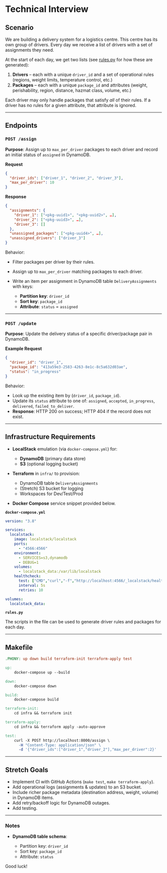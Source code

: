 # Technical Interview

## Scenario

We are building a delivery system for a logistics centre. This centre has its own group of drivers. Every day we receive a list of drivers with a set of assignments they need.

At the start of each day, we get two lists (see [rules.py](rules.py) for how these are generated):

1. **Drivers** – each with a unique `driver_id` and a set of operational rules (regions, weight limits, temperature control, etc.)
2. **Packages** – each with a unique `package_id` and attributes (weight, perishability, region, distance, hazmat class, volume, etc.)

Each driver may only handle packages that satisfy *all* of their rules. If a driver has no rules for a given attribute, that attribute is ignored.

---

## Endpoints

### `POST /assign`

**Purpose**: Assign up to `max_per_driver` packages to each driver and record an initial status of `assigned` in DynamoDB.

**Request**

```json
{
  "driver_ids": ["driver_1", "driver_2", "driver_3"],
  "max_per_driver": 10
}
```

**Response**

```json
{
  "assignments": {
    "driver_1": ["<pkg‑uuid1>", "<pkg‑uuid2>", …],
    "driver_2": ["<pkg‑uuid3>", …],
    "driver_3": []
  },
  "unassigned_packages": ["<pkg‑uuid4>", …],
  "unassigned_drivers": ["driver_3"]
}
```

Behavior:

* Filter packages per driver by their rules.
* Assign up to `max_per_driver` matching packages to each driver.
* Write an item per assignment in DynamoDB table `DeliveryAssignments` with keys:

  * **Partition key**: `driver_id`
  * **Sort key**: `package_id`
  * **Attribute**: `status` = `assigned`

---

### `POST /update`

**Purpose**: Update the delivery status of a specific driver/package pair in DynamoDB.

**Example Request**

```json
{
  "driver_id": "driver_1",
  "package_id": "413a59e3-2583-4263-8e1c-8c5a632d03ae",
  "status": "in_progress"
}
```

Behavior:

* Look up the existing item by (`driver_id`, `package_id`).
* Update its `status` attribute to one of: `assigned`, `accepted`, `in_progress`, `delivered`, `failed_to_deliver`.
* **Response**: HTTP 200 on success; HTTP 404 if the record does not exist.

---

## Infrastructure Requirements

* **LocalStack** emulation (via `docker-compose.yml`) for:
  * **DynamoDB** (primary data store)
  * **S3** (optional logging bucket)

* **Terraform** in `infra/` to provision:

  * DynamoDB table `DeliveryAssignments`
  * (Stretch) S3 bucket for logging
  * Workspaces for Dev/Test/Prod
* **Docker Compose** service snippet provided below.

**`docker-compose.yml`**

```yaml
version: "3.8"

services:
  localstack:
    image: localstack/localstack
    ports:
      - "4566:4566"
    environment:
      - SERVICES=s3,dynamodb
      - DEBUG=1
    volumes:
      - localstack_data:/var/lib/localstack
    healthcheck:
      test: ["CMD","curl","-f","http://localhost:4566/_localstack/health"]
      interval: 5s
      retries: 10

volumes:
  localstack_data:
```

**`rules.py`**

The scripts in the file can be used to generate driver rules and packages for each day.

---

## Makefile

```makefile
.PHONY: up down build terraform-init terraform-apply test

up:
	docker-compose up --build

down:
	docker-compose down

build:
	docker-compose build

terraform-init:
	cd infra && terraform init

terraform-apply:
	cd infra && terraform apply -auto-approve

test:
	curl -X POST http://localhost:8000/assign \
	  -H "Content-Type: application/json" \
	  -d '{"driver_ids":["driver_1","driver_2"],"max_per_driver":2}'
```

---

## Stretch Goals

* Implement CI with GitHub Actions (`make test`, `make terraform-apply`).
* Add operational logs (assignments & updates) to an S3 bucket.
* Include richer package metadata (destination address, weight, volume) in DynamoDB items.
* Add retry/backoff logic for DynamoDB outages.
* Add testing.

---

### Notes

* **DynamoDB table schema**:

  * Partition key: `driver_id`
  * Sort key: `package_id`
  * Attribute: `status`

Good luck!
